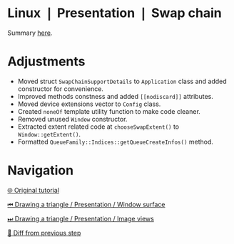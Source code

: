 # Linux ❘ Presentation ❘ Swap chain

Summary [here](https://github.com/Pacheco95/khronos-vulkan-tutorial-cpp/tree/linux-summary).

# Adjustments

- Moved struct `SwapChainSupportDetails` to `Application` class and added constructor for convenience.
- Improved methods constness and added `[[nodiscard]]` attributes.
- Moved device extensions vector to `Config` class.
- Created `noneOf` template utility function to make code cleaner.
- Removed unused `Window` constructor.
- Extracted extent related code at `chooseSwapExtent()` to `Window::getExtent()`.
- Formatted `QueueFamily::Indices::getQueueCreateInfos()` method.

# Navigation

[🌐 Original tutorial](
https://docs.vulkan.org/tutorial/latest/03_Drawing_a_triangle/01_Presentation/01_Swap_chain.html)

[⏮ Drawing a triangle / Presentation / Window surface](
https://github.com/Pacheco95/khronos-vulkan-tutorial-cpp/tree/linux/02-drawing-triangle/02-presentation/01-window-surface)

[⏭ Drawing a triangle / Presentation / Image views](
https://github.com/Pacheco95/khronos-vulkan-tutorial-cpp/tree/linux/02-drawing-triangle/02-presentation/03-image-views)

[🔄 Diff from previous step](
https://github.com/Pacheco95/khronos-vulkan-tutorial-cpp/compare/linux/02-drawing-triangle/02-presentation/01-window-surface...linux/02-drawing-triangle/02-presentation/02-swapchain)
